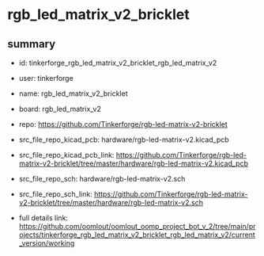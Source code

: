 # rgb_led_matrix_v2_bricklet
 
## summary 
* id: tinkerforge_rgb_led_matrix_v2_bricklet_rgb_led_matrix_v2
* user: tinkerforge
* name: rgb_led_matrix_v2_bricklet
* board: rgb_led_matrix_v2
* repo: https://github.com/Tinkerforge/rgb-led-matrix-v2-bricklet
* src_file_repo_kicad_pcb: hardware/rgb-led-matrix-v2.kicad_pcb
* src_file_repo_kicad_pcb_link: https://github.com/Tinkerforge/rgb-led-matrix-v2-bricklet/tree/master/hardware/rgb-led-matrix-v2.kicad_pcb


* src_file_repo_sch: hardware/rgb-led-matrix-v2.sch
* src_file_repo_sch_link: https://github.com/Tinkerforge/rgb-led-matrix-v2-bricklet/tree/master/hardware/rgb-led-matrix-v2.sch
* full details link: https://github.com/oomlout/oomlout_oomp_project_bot_v_2/tree/main/projects/tinkerforge_rgb_led_matrix_v2_bricklet_rgb_led_matrix_v2/current_version/working  







